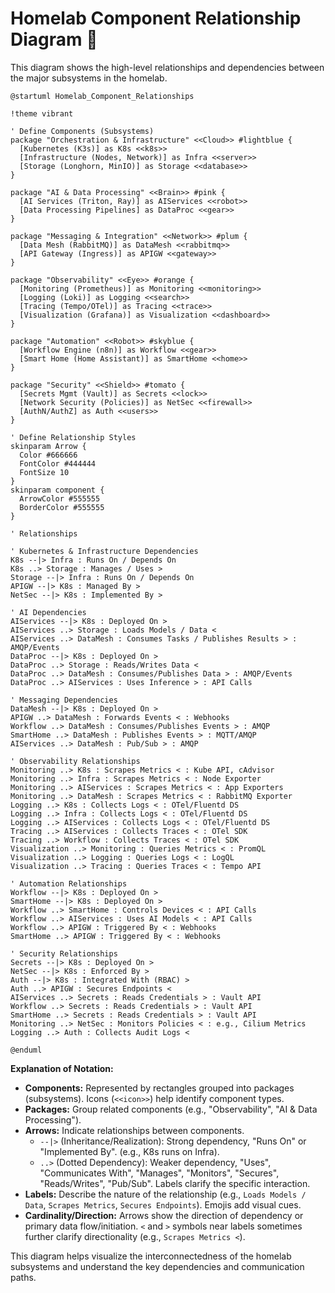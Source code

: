 # Homelab Component Relationship Diagram 🧩

This diagram shows the high-level relationships and dependencies between the major subsystems in the homelab.

```plantuml
@startuml Homelab_Component_Relationships

!theme vibrant

' Define Components (Subsystems)
package "Orchestration & Infrastructure" <<Cloud>> #lightblue {
  [Kubernetes (K3s)] as K8s <<k8s>>
  [Infrastructure (Nodes, Network)] as Infra <<server>>
  [Storage (Longhorn, MinIO)] as Storage <<database>>
}

package "AI & Data Processing" <<Brain>> #pink {
  [AI Services (Triton, Ray)] as AIServices <<robot>>
  [Data Processing Pipelines] as DataProc <<gear>>
}

package "Messaging & Integration" <<Network>> #plum {
  [Data Mesh (RabbitMQ)] as DataMesh <<rabbitmq>>
  [API Gateway (Ingress)] as APIGW <<gateway>>
}

package "Observability" <<Eye>> #orange {
  [Monitoring (Prometheus)] as Monitoring <<monitoring>>
  [Logging (Loki)] as Logging <<search>>
  [Tracing (Tempo/OTel)] as Tracing <<trace>>
  [Visualization (Grafana)] as Visualization <<dashboard>>
}

package "Automation" <<Robot>> #skyblue {
  [Workflow Engine (n8n)] as Workflow <<gear>>
  [Smart Home (Home Assistant)] as SmartHome <<home>>
}

package "Security" <<Shield>> #tomato {
  [Secrets Mgmt (Vault)] as Secrets <<lock>>
  [Network Security (Policies)] as NetSec <<firewall>>
  [AuthN/AuthZ] as Auth <<users>>
}

' Define Relationship Styles
skinparam Arrow {
  Color #666666
  FontColor #444444
  FontSize 10
}
skinparam component {
  ArrowColor #555555
  BorderColor #555555
}

' Relationships

' Kubernetes & Infrastructure Dependencies
K8s --|> Infra : Runs On / Depends On
K8s ..> Storage : Manages / Uses >
Storage --|> Infra : Runs On / Depends On
APIGW --|> K8s : Managed By >
NetSec --|> K8s : Implemented By >

' AI Dependencies
AIServices --|> K8s : Deployed On >
AIServices ..> Storage : Loads Models / Data <
AIServices ..> DataMesh : Consumes Tasks / Publishes Results > : AMQP/Events
DataProc --|> K8s : Deployed On >
DataProc ..> Storage : Reads/Writes Data <
DataProc ..> DataMesh : Consumes/Publishes Data > : AMQP/Events
DataProc ..> AIServices : Uses Inference > : API Calls

' Messaging Dependencies
DataMesh --|> K8s : Deployed On >
APIGW ..> DataMesh : Forwards Events < : Webhooks
Workflow ..> DataMesh : Consumes/Publishes Events > : AMQP
SmartHome ..> DataMesh : Publishes Events > : MQTT/AMQP
AIServices ..> DataMesh : Pub/Sub > : AMQP

' Observability Relationships
Monitoring ..> K8s : Scrapes Metrics < : Kube API, cAdvisor
Monitoring ..> Infra : Scrapes Metrics < : Node Exporter
Monitoring ..> AIServices : Scrapes Metrics < : App Exporters
Monitoring ..> DataMesh : Scrapes Metrics < : RabbitMQ Exporter
Logging ..> K8s : Collects Logs < : OTel/Fluentd DS
Logging ..> Infra : Collects Logs < : OTel/Fluentd DS
Logging ..> AIServices : Collects Logs < : OTel/Fluentd DS
Tracing ..> AIServices : Collects Traces < : OTel SDK
Tracing ..> Workflow : Collects Traces < : OTel SDK
Visualization ..> Monitoring : Queries Metrics < : PromQL
Visualization ..> Logging : Queries Logs < : LogQL
Visualization ..> Tracing : Queries Traces < : Tempo API

' Automation Relationships
Workflow --|> K8s : Deployed On >
SmartHome --|> K8s : Deployed On >
Workflow ..> SmartHome : Controls Devices < : API Calls
Workflow ..> AIServices : Uses AI Models < : API Calls
Workflow ..> APIGW : Triggered By < : Webhooks
SmartHome ..> APIGW : Triggered By < : Webhooks

' Security Relationships
Secrets --|> K8s : Deployed On >
NetSec --|> K8s : Enforced By >
Auth --|> K8s : Integrated With (RBAC) >
Auth ..> APIGW : Secures Endpoints <
AIServices ..> Secrets : Reads Credentials > : Vault API
Workflow ..> Secrets : Reads Credentials > : Vault API
SmartHome ..> Secrets : Reads Credentials > : Vault API
Monitoring ..> NetSec : Monitors Policies < : e.g., Cilium Metrics
Logging ..> Auth : Collects Audit Logs <

@enduml
```

**Explanation of Notation:**

*   **Components:** Represented by rectangles grouped into packages (subsystems). Icons (`<<icon>>`) help identify component types.
*   **Packages:** Group related components (e.g., "Observability", "AI & Data Processing").
*   **Arrows:** Indicate relationships between components.
    *   `--|>` (Inheritance/Realization): Strong dependency, "Runs On" or "Implemented By". (e.g., K8s runs on Infra).
    *   `..>` (Dotted Dependency): Weaker dependency, "Uses", "Communicates With", "Manages", "Monitors", "Secures", "Reads/Writes", "Pub/Sub". Labels clarify the specific interaction.
*   **Labels:** Describe the nature of the relationship (e.g., `Loads Models / Data`, `Scrapes Metrics`, `Secures Endpoints`). Emojis add visual cues.
*   **Cardinality/Direction:** Arrows show the direction of dependency or primary data flow/initiation. `<` and `>` symbols near labels sometimes further clarify directionality (e.g., `Scrapes Metrics <`).

This diagram helps visualize the interconnectedness of the homelab subsystems and understand the key dependencies and communication paths.
